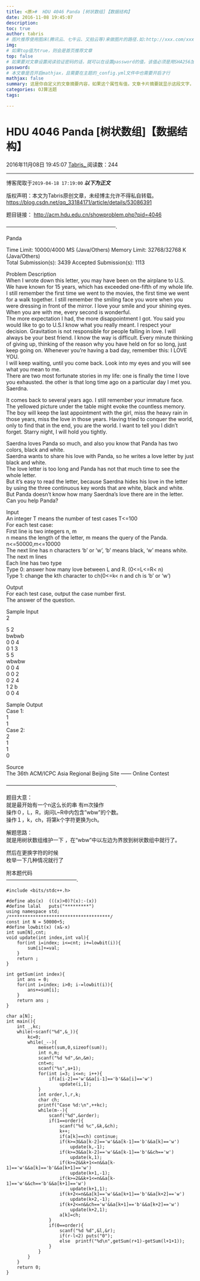 ```yaml
---
title: <原>#  HDU 4046 Panda [树状数组]【数据结构】
date: 2016-11-08 19:45:07
description:
toc: true
author: tabris
# 图片推荐使用图床(腾讯云、七牛云、又拍云等)来做图片的路径.如:http://xxx.com/xxx.jpg
img: 
# 如果top值为true，则会是首页推荐文章
top: false
# 如果要对文章设置阅读验证密码的话，就可以在设置password的值，该值必须是用SHA256加密后的密码，防止被他人识破
password: 
# 本文章是否开启mathjax，且需要在主题的_config.yml文件中也需要开启才行
mathjax: false
summary: 这是你自定义的文章摘要内容，如果这个属性有值，文章卡片摘要就显示这段文字，否则程序会自动截取文章的部分内容作为摘要
categories: OJ算法题
tags:

---
```





#  HDU 4046 Panda [树状数组]【数据结构】

2016年11月08日 19:45:07  [ Tabris_ ](https://me.csdn.net/qq_33184171) 阅读数：244


--- 
 博客爬取于`2019-04-18 17:19:00`
***以下为正文***

版权声明：本文为Tabris原创文章，未经博主允许不得私自转载。
https://blog.csdn.net/qq_33184171/article/details/53086391

题目链接： [ http://acm.hdu.edu.cn/showproblem.php?pid=4046
](http://acm.hdu.edu.cn/showproblem.php?pid=4046)

—————————————————————.

Panda

Time Limit: 10000/4000 MS (Java/Others) Memory Limit: 32768/32768 K
(Java/Others)  
Total Submission(s): 3439 Accepted Submission(s): 1113

Problem Description  
When I wrote down this letter, you may have been on the airplane to U.S.  
We have known for 15 years, which has exceeded one-fifth of my whole life. I
still remember the first time we went to the movies, the first time we went
for a walk together. I still remember the smiling face you wore when you were
dressing in front of the mirror. I love your smile and your shining eyes. When
you are with me, every second is wonderful.  
The more expectation I had, the more disappointment I got. You said you would
like to go to U.S.I know what you really meant. I respect your decision.
Gravitation is not responsible for people falling in love. I will always be
your best friend. I know the way is difficult. Every minute thinking of giving
up, thinking of the reason why you have held on for so long, just keep going
on. Whenever you’re having a bad day, remember this: I LOVE YOU.  
I will keep waiting, until you come back. Look into my eyes and you will see
what you mean to me.  
There are two most fortunate stories in my life: one is finally the time I
love you exhausted. the other is that long time ago on a particular day I met
you.  
Saerdna.

It comes back to several years ago. I still remember your immature face.  
The yellowed picture under the table might evoke the countless memory. The boy
will keep the last appointment with the girl, miss the heavy rain in those
years, miss the love in those years. Having tried to conquer the world, only
to find that in the end, you are the world. I want to tell you I didn’t
forget. Starry night, I will hold you tightly.

Saerdna loves Panda so much, and also you know that Panda has two colors,
black and white.  
Saerdna wants to share his love with Panda, so he writes a love letter by just
black and white.  
The love letter is too long and Panda has not that much time to see the whole
letter.  
But it’s easy to read the letter, because Saerdna hides his love in the letter
by using the three continuous key words that are white, black and white.  
But Panda doesn’t know how many Saerdna’s love there are in the letter.  
Can you help Panda?

Input  
An integer T means the number of test cases T<=100  
For each test case:  
First line is two integers n, m  
n means the length of the letter, m means the query of the Panda.
n<=50000,m<=10000  
The next line has n characters ‘b’ or ‘w’, ‘b’ means black, ‘w’ means white.  
The next m lines  
Each line has two type  
Type 0: answer how many love between L and R. (0<=L<=R< n)  
Type 1: change the kth character to ch(0<=k< n and ch is ‘b’ or ‘w’)

Output  
For each test case, output the case number first.  
The answer of the question.

Sample Input  
2

5 2  
bwbwb  
0 0 4  
0 1 3  
5 5  
wbwbw  
0 0 4  
0 0 2  
0 2 4  
1 2 b  
0 0 4

Sample Output  
Case 1:  
1  
1  
Case 2:  
2  
1  
1  
0

Source  
The 36th ACM/ICPC Asia Regional Beijing Site —— Online Contest

—————————————————————.

题目大意：  
就是最开始有一个n这么长的串 有m次操作  
操作０，L，R，询问L~R中内包含”wbw”的个数。  
操作１，k，ch，将第k个字符更换为ch。

解题思路：  
就是用树状数组维护一下 ，在“wbw”中以左边为界放到树状数组中就行了。

然后在更换字符的时候  
枚举一下几种情况就行了

附本题代码  
—————————————–.

    
    
    #include <bits/stdc++.h>
    
    #define abs(x)  (((x)>0)?(x):-(x))
    #define lalal   puts("*********")
    using namespace std;
    /**************************************/
    const int N = 50000+5;
    #define lowbit(x) (x&-x)
    int sum[N],cnt;
    void update(int index,int val){
        for(int i=index; i<=cnt; i+=lowbit(i)){
            sum[i]+=val;
        }
        return ;
    }
    
    int getSum(int index){
        int ans = 0;
        for(int i=index; i>0; i-=lowbit(i)){
            ans+=sum[i];
        }
        return ans ;
    }
    
    char a[N];
    int main(){
        int _,kc;
        while(~scanf("%d",&_)){
            kc=0;
            while(_--){
                memset(sum,0,sizeof(sum));
                int n,m;
                scanf("%d %d",&n,&m);
                cnt=n;
                scanf("%s",a+1);
                for(int i=3; i<=n; i++){
                    if(a[i-2]=='w'&&a[i-1]=='b'&&a[i]=='w')
                        update(i,1);
                }
                int order,l,r,k;
                char ch;
                printf("Case %d:\n",++kc);
                while(m--){
                    scanf("%d",&order);
                    if(1==order){
                        scanf("%d %c",&k,&ch);
                        k++;
                        if(a[k]==ch) continue;
                        if(k>=3&&a[k-2]=='w'&&a[k-1]=='b'&&a[k]=='w')
                            update(k,-1);
                        if(k>=3&&a[k-2]=='w'&&a[k-1]=='b'&&ch=='w')
                            update(k,1);
                        if(k>=2&&k+1<=n&&a[k-1]=='w'&&a[k]=='b'&&a[k+1]=='w')
                            update(k+1,-1);
                        if(k>=2&&k+1<=n&&a[k-1]=='w'&&ch=='b'&&a[k+1]=='w')
                            update(k+1,1);
                        if(k+2<=n&&a[k]=='w'&&a[k+1]=='b'&&a[k+2]=='w')
                            update(k+2,-1);
                        if(k+2<=n&&ch=='w'&&a[k+1]=='b'&&a[k+2]=='w')
                            update(k+2,1);
                        a[k]=ch;
                    }
                    if(0==order){
                        scanf("%d %d",&l,&r);
                        if(r-l<2) puts("0");
                        else  printf("%d\n",getSum(r+1)-getSum(l+1+1));
                    }
                }
            }
        }
        return 0;
    }

